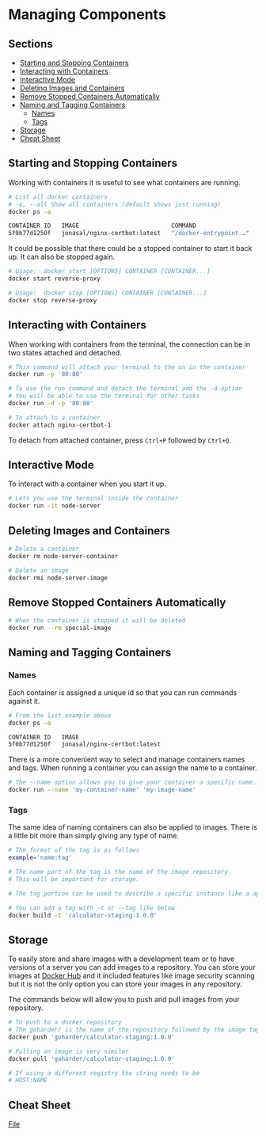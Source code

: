 # Managing Components <!-- omit in toc -->

## Sections <!-- omit in toc -->

- [Starting and Stopping Containers](#starting-and-stopping-containers)
- [Interacting with Containers](#interacting-with-containers)
- [Interactive Mode](#interactive-mode)
- [Deleting Images and Containers](#deleting-images-and-containers)
- [Remove Stopped Containers Automatically](#remove-stopped-containers-automatically)
- [Naming and Tagging Containers](#naming-and-tagging-containers)
  - [Names](#names)
  - [Tags](#tags)
- [Storage](#storage)
- [Cheat Sheet](#cheat-sheet)

## Starting and Stopping Containers

Working with containers it is useful to see what containers are running.

```bash
# List all docker containers
# -a, --all Show all containers (default shows just running)
docker ps -a

CONTAINER ID   IMAGE                          COMMAND                  CREATED          STATUS         PORTS                                      NAMES
5f0b77d1250f   jonasal/nginx-certbot:latest   "/docker-entrypoint.…"   10 seconds ago   Up 9 seconds   0.0.0.0:80->80/tcp, 0.0.0.0:443->443/tcp   nginx-certbot-1
```

It could be possible that there could be a stopped container to start it back up.
It can also be stopped again.

```bash
# Usage:  docker start [OPTIONS] CONTAINER [CONTAINER...]
docker start reverse-proxy

# Usage:  docker stop [OPTIONS] CONTAINER [CONTAINER...]
docker stop reverse-proxy
```

## Interacting with Containers

When working with containers from the terminal, the connection can be in two states attached and detached.

```bash
# This command will attach your terminal to the on in the container
docker run -p '80:80'

# To use the run command and detach the terminal add the -d option
# You will be able to use the terminal for other tasks
docker run -d -p '80:80'

# To attach to a container
docker attach nginx-certbot-1
```

To detach from attached container, press `Ctrl+P` followed by `Ctrl+Q`.

## Interactive Mode

To interact with a container when you start it up.

```bash
# Lets you use the terminal inside the container
docker run -it node-server
```

## Deleting Images and Containers

```bash
# Delete a container
docker rm node-server-container

# Delete an image
docker rmi node-server-image
```

## Remove Stopped Containers Automatically

```bash
# When the container is stopped it will be deleted
docker run --rm special-image
```

## Naming and Tagging Containers

### Names

Each container is assigned a unique id so that you can run commands against it.

```bash
# From the list example above
docker ps -a

CONTAINER ID   IMAGE                       
5f0b77d1250f   jonasal/nginx-certbot:latest
```

There is a more convenient way to select and manage containers names and tags.
When running a container you can assign the name to a container.

```bash
# The --name option allows you to give your container a specific name.
docker run --name 'my-container-name' 'my-image-name'
```

### Tags

The same idea of naming containers can also be applied to images.
There is a little bit more than simply giving any type of name.

```bash
# The format of the tag is as follows
example='name:tag'

# The name part of the tag is the name of the image repository.
# This will be important for storage.

# The tag portion can be used to describe a specific instance like a application version.

# You can add a tag with -t or --tag like below
docker build -t 'calculator-staging:1.0.0'
```

## Storage

To easily store and share images with a development team or to have versions of a server you can add images to a repository.
You can store your images at [Docker Hub](https://hub.docker.com/) and it included features like image security scanning but it is not the only option you can store your images in any repository.

The commands below will allow you to push and pull images from your repository.

```bash
# To push to a docker repository
# The goharder/ is the name of the repository followed by the image tag
docker push 'goharder/calculator-staging:1.0.0'

# Pulling an image is very similar
docker pull 'goharder/calculator-staging:1.0.0'

# If using a different registry the string needs to be
# HOST:NAME
```
## Cheat Sheet

[File](../assets/image-container-cheat-sheet.pdf)